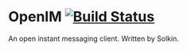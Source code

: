 OpenIM [![Build Status](https://secure.travis-ci.org/m1kc/openim.png)](http://travis-ci.org/m1kc/openim)
======

An open instant messaging client. Written by Solkin.